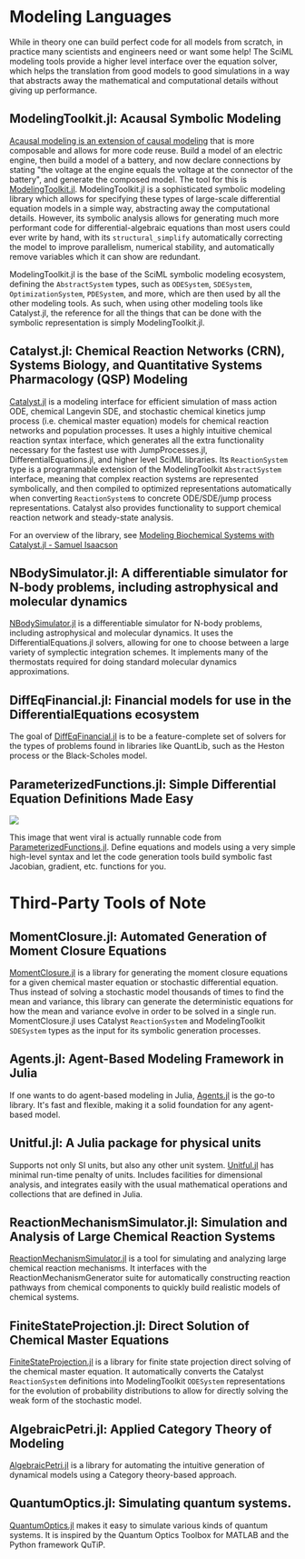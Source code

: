 # Modeling Languages

While in theory one can build perfect code for all models from scratch, in practice
many scientists and engineers need or want some help! The SciML modeling tools
provide a higher level interface over the equation solver, which helps the translation
from good models to good simulations in a way that abstracts away the mathematical
and computational details without giving up performance.

## ModelingToolkit.jl: Acausal Symbolic Modeling

[Acausal modeling is an extension of causal modeling](https://arxiv.org/pdf/1909.00484.pdf)
that is more composable and allows for more code reuse. Build a model of an electric engine,
then build a model of a battery, and now declare connections by stating "the voltage at the
engine equals the voltage at the connector of the battery", and generate the composed model.
The tool for this is [ModelingToolkit.jl](https://docs.sciml.ai/ModelingToolkit/stable/).
ModelingToolkit.jl is a sophisticated symbolic modeling library which allows for specifying
these types of large-scale differential equation models in a simple way, abstracting away
the computational details. However, its symbolic analysis allows for generating much more
performant code for differential-algebraic equations than most users could ever write by hand,
with its `structural_simplify` automatically correcting the model to improve parallelism,
numerical stability, and automatically remove variables which it can show are redundant.

ModelingToolkit.jl is the base of the SciML symbolic modeling ecosystem, defining the `AbstractSystem`
types, such as `ODESystem`, `SDESystem`, `OptimizationSystem`, `PDESystem`, and more, which are
then used by all the other modeling tools. As such, when using other modeling tools like Catalyst.jl,
the reference for all the things that can be done with the symbolic representation is simply
ModelingToolkit.jl.

## Catalyst.jl: Chemical Reaction Networks (CRN), Systems Biology, and Quantitative Systems Pharmacology (QSP) Modeling

[Catalyst.jl](https://docs.sciml.ai/Catalyst/stable/) is a modeling interface for efficient simulation
of mass action ODE, chemical Langevin SDE, and stochastic chemical kinetics jump process (i.e. chemical
master equation) models for chemical reaction networks and population processes. It uses a
highly intuitive chemical reaction syntax interface, which generates all the extra functionality
necessary for the fastest use with JumpProcesses.jl, DifferentialEquations.jl, and higher level SciML
libraries. Its `ReactionSystem` type is a programmable extension of the ModelingToolkit `AbstractSystem`
interface, meaning that complex reaction systems are represented symbolically, and then compiled to
optimized representations automatically when converting `ReactionSystem`s to concrete ODE/SDE/jump process
representations. Catalyst also provides functionality to support chemical reaction network and steady-state analysis.

For an overview of the library, see
[Modeling Biochemical Systems with Catalyst.jl - Samuel Isaacson](https://www.youtube.com/watch?v=5p1PJE5A5Jw)

## NBodySimulator.jl: A differentiable simulator for N-body problems, including astrophysical and molecular dynamics

[NBodySimulator.jl](https://docs.sciml.ai/NBodySimulator/stable/) is a differentiable simulator for N-body problems,
including astrophysical and molecular dynamics. It uses the DifferentialEquations.jl solvers, allowing for one to
choose between a large variety of symplectic integration schemes. It implements many of the thermostats required for
doing standard molecular dynamics approximations.

## DiffEqFinancial.jl: Financial models for use in the DifferentialEquations ecosystem

The goal of [DiffEqFinancial.jl](https://github.com/SciML/DiffEqFinancial.jl/commits/master) is to be a feature-complete set
of solvers for the types of problems found in libraries like QuantLib, such as the Heston process or the
Black-Scholes model.

## ParameterizedFunctions.jl: Simple Differential Equation Definitions Made Easy

![](https://user-images.githubusercontent.com/1814174/172001045-b9e35b8d-0d40-41af-b606-95b81bb1194d.png)

This image that went viral is actually runnable code from [ParameterizedFunctions.jl](https://docs.sciml.ai/ParameterizedFunctions/stable/). Define equations and models using a very simple high-level syntax and let the code generation tools build symbolic fast Jacobian, gradient, etc. functions for you.

# Third-Party Tools of Note

## MomentClosure.jl: Automated Generation of Moment Closure Equations

[MomentClosure.jl](https://github.com/augustinas1/MomentClosure.jl) is a library for generating the moment
closure equations for a given chemical master equation or stochastic differential equation. Thus instead of
solving a stochastic model thousands of times to find the mean and variance, this library can generate the
deterministic equations for how the mean and variance evolve in order to be solved in a single run. MomentClosure.jl
uses Catalyst `ReactionSystem` and ModelingToolkit `SDESystem` types as the input for its symbolic generation
processes.

## Agents.jl: Agent-Based Modeling Framework in Julia

If one wants to do agent-based modeling in Julia,
[Agents.jl](https://github.com/JuliaDynamics/Agents.jl) is the go-to library. It's fast and flexible,
making it a solid foundation for any agent-based model.

## Unitful.jl: A Julia package for physical units

Supports not only SI units, but also any other unit system.
[Unitful.jl](https://painterqubits.github.io/Unitful.jl/stable/) has minimal run-time penalty of units.
Includes facilities for dimensional analysis, and integrates easily with the usual mathematical operations and collections that are defined in Julia.

## ReactionMechanismSimulator.jl: Simulation and Analysis of Large Chemical Reaction Systems

[ReactionMechanismSimulator.jl](https://github.com/ReactionMechanismGenerator/ReactionMechanismSimulator.jl)
is a tool for simulating and analyzing large chemical reaction mechanisms. It
interfaces with the ReactionMechanismGenerator suite for automatically constructing reaction pathways
from chemical components to quickly build realistic models of chemical systems.

## FiniteStateProjection.jl: Direct Solution of Chemical Master Equations

[FiniteStateProjection.jl](https://docs.sciml.ai/FiniteStateProjection/dev/) is a library for finite state
projection direct solving of the chemical master equation. It automatically converts the Catalyst `ReactionSystem`
definitions into ModelingToolkit `ODESystem` representations for the evolution of probability distributions to
allow for directly solving the weak form of the stochastic model.

## AlgebraicPetri.jl: Applied Category Theory of Modeling

[AlgebraicPetri.jl](https://github.com/AlgebraicJulia/AlgebraicPetri.jl) is a library for automating the intuitive
generation of dynamical models using a Category theory-based approach.

## QuantumOptics.jl: Simulating quantum systems.

[QuantumOptics.jl](https://docs.qojulia.org/) makes it easy to simulate various kinds of quantum systems.
It is inspired by the Quantum Optics Toolbox for MATLAB and the Python framework QuTiP.
